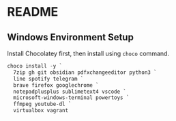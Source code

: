 # README

## Windows Environment Setup

Install Chocolatey first, then install using `choco` command.

``` powershell
choco install -y `
  7zip gh git obsidian pdfxchangeeditor python3 `
  line spotify telegram `
  brave firefox googlechrome `
  notepadplusplus sublimetext4 vscode `
  microsoft-windows-terminal powertoys `
  ffmpeg youtube-dl `
  virtualbox vagrant
```

